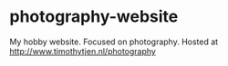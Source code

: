 # photography-website
My hobby website. Focused on photography. Hosted at http://www.timothytjen.nl/photography